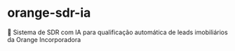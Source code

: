 # orange-sdr-ia
🤖 Sistema de SDR com IA para qualificação automática de leads imobiliários da Orange Incorporadora
